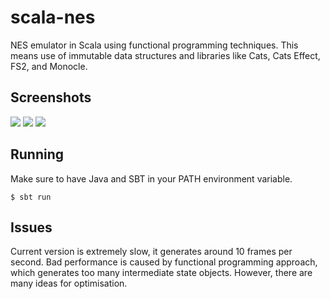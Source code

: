 # scala-nes
NES emulator in Scala using functional programming techniques. This means use of immutable data structures and 
libraries like Cats, Cats Effect, FS2, and Monocle. 

## Screenshots

<img src="https://raw.github.com/mpod/scala-nes/master/docs/nestest.png"/>
<img src="https://raw.github.com/mpod/scala-nes/master/docs/donkey_kong.png"/>
<img src="https://raw.github.com/mpod/scala-nes/master/docs/smb.png"/>

## Running
Make sure to have Java and SBT in your PATH environment variable.

    $ sbt run
    
## Issues
Current version is extremely slow, it generates around 10 frames per second. Bad performance is caused by functional 
programming approach, which generates too many intermediate state objects. However, there are many ideas for 
optimisation.
